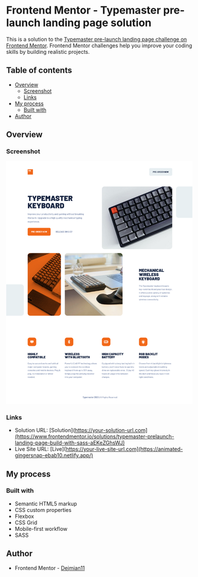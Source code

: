# Frontend Mentor - Typemaster pre-launch landing page solution

This is a solution to the [Typemaster pre-launch landing page challenge on Frontend Mentor](https://www.frontendmentor.io/challenges/typemaster-prelaunch-landing-page-J6-Yj5J-X). Frontend Mentor challenges help you improve your coding skills by building realistic projects.

## Table of contents

  - [Overview](#overview)
    - [Screenshot](#screenshot)
    - [Links](#links)
  - [My process](#my-process)
    - [Built with](#built-with)
  - [Author](#author)

## Overview

### Screenshot

![](https://github.com/Dejmian11/typemaster_pre-launch_landing_page/blob/main/assets/design/Screenshot.png)

### Links

- Solution URL: [Solution](https://your-solution-url.com](https://www.frontendmentor.io/solutions/typemaster-prelaunch-landing-page-build-with-sass-aEKeZGhsWJ)
- Live Site URL: [Live](https://your-live-site-url.com](https://animated-gingersnap-ebab10.netlify.app/)

## My process

### Built with

- Semantic HTML5 markup
- CSS custom properties
- Flexbox
- CSS Grid
- Mobile-first workflow
- SASS

## Author

- Frontend Mentor - [Dejmian11](https://www.frontendmentor.io/profile/Dejmian11)
